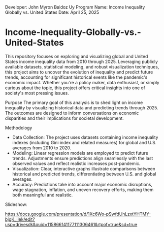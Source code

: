 Developer: John Myron Baldoz Uy
Program Name: Income Inequality Globally vs. United States
Date: April 25, 2025

# Income-Inequality-Globally-vs.-United-States
This repository focuses on exploring and visualizing global and United States income inequality data from 2010 through 2025. Leveraging publicly available datasets, statistical modeling, and robust visualization techniques, this project aims to uncover the evolution of inequality and predict future trends, accounting for significant historical events like the pandemic's economic impact. Whether you're a policy maker, data enthusiast, or simply curious about the topic, this project offers critical insights into one of society's most pressing issues.

Purpose
The primary goal of this analysis is to shed light on income inequality by visualizing historical data and predicting trends through 2025. The outcomes are designed to inform conversations on economic disparities and their implications for societal development.

Methodology
- Data Collection: The project uses datasets containing income inequality indexes (including Gini index and related measures) for global and U.S. averages from 2010 to 2020.
- Modeling: Linear regression models are employed to predict future trends. Adjustments ensure predictions align seamlessly with the last observed values and reflect realistic increases post-pandemic.
- Visualization: Clear, interactive graphs illustrate comparisons between historical and predicted trends, differentiating between U.S. and global averages.
- Accuracy: Predictions take into account major economic disruptions, wage stagnation, inflation, and uneven recovery efforts, making them both meaningful and realistic.

Slideshow:

https://docs.google.com/presentation/d/1Xc6Wo-pSwfdUhLzxtYHTMY-bjgK_ilek/edit?usp=drivesdk&ouid=115866141177111306461&rtpof=true&sd=true

